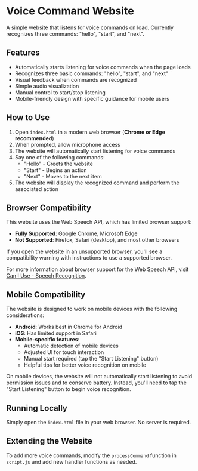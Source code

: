 # Voice Command Website

A simple website that listens for voice commands on load. Currently recognizes three commands: "hello", "start", and "next".

## Features

- Automatically starts listening for voice commands when the page loads
- Recognizes three basic commands: "hello", "start", and "next"
- Visual feedback when commands are recognized
- Simple audio visualization
- Manual control to start/stop listening
- Mobile-friendly design with specific guidance for mobile users

## How to Use

1. Open `index.html` in a modern web browser (**Chrome or Edge recommended**)
2. When prompted, allow microphone access
3. The website will automatically start listening for voice commands
4. Say one of the following commands:
   - "Hello" - Greets the website
   - "Start" - Begins an action
   - "Next" - Moves to the next item
5. The website will display the recognized command and perform the associated action

## Browser Compatibility

This website uses the Web Speech API, which has limited browser support:

- **Fully Supported**: Google Chrome, Microsoft Edge
- **Not Supported**: Firefox, Safari (desktop), and most other browsers

If you open the website in an unsupported browser, you'll see a compatibility warning with instructions to use a supported browser.

For more information about browser support for the Web Speech API, visit [Can I Use - Speech Recognition](https://caniuse.com/speech-recognition).

## Mobile Compatibility

The website is designed to work on mobile devices with the following considerations:

- **Android**: Works best in Chrome for Android
- **iOS**: Has limited support in Safari
- **Mobile-specific features**:
  - Automatic detection of mobile devices
  - Adjusted UI for touch interaction
  - Manual start required (tap the "Start Listening" button)
  - Helpful tips for better voice recognition on mobile

On mobile devices, the website will not automatically start listening to avoid permission issues and to conserve battery. Instead, you'll need to tap the "Start Listening" button to begin voice recognition.

## Running Locally

Simply open the `index.html` file in your web browser. No server is required.

## Extending the Website

To add more voice commands, modify the `processCommand` function in `script.js` and add new handler functions as needed.
